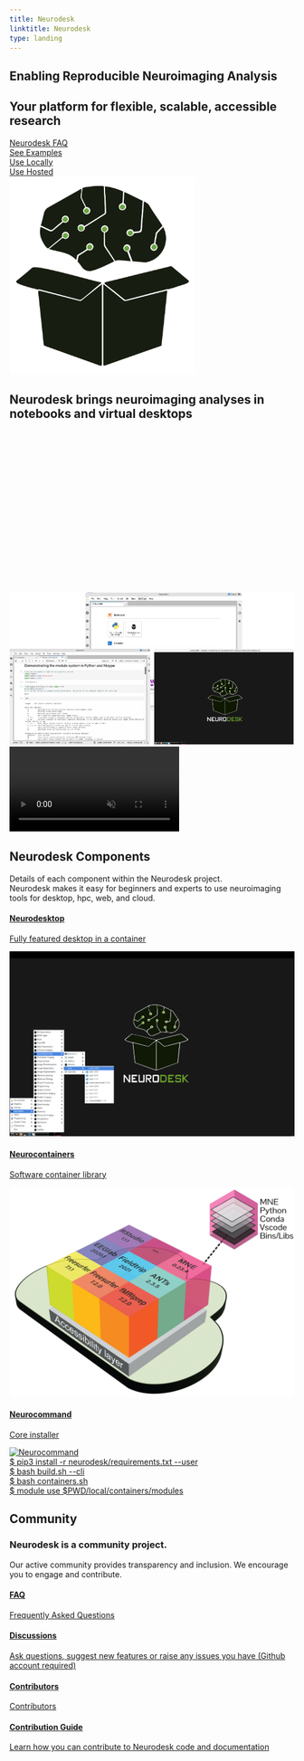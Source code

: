 ```yaml
---
title: Neurodesk
linktitle: Neurodesk
type: landing
---
```


<section class="row td-box -bg-secondary justify-content-left h-auto col-big-desktop">
    <div class="container">
        <div class="row align-items-center">
            <div class="col-md-8 order-md-1 text-center">
                <h1 class="mt-0 mt-md-5 pb-2">Enabling Reproducible Neuroimaging Analysis</h1>
                <h2>Your platform for flexible, scalable, accessible research​</h2>
                <div class="mt-4 mb-5">
                    <div class="row g-4 justify-content-center">
                        <div class="col-10 col-sm-6">
                            <a class="btn btn-lg btn-light w-100 p-3" href="docs/support/faq/#what-is-neurodesk">
                                <i class="fa fa-question-circle"></i> Neurodesk FAQ
                            </a>
                        </div>
                        <div class="col-10 col-sm-6">
                            <a class="btn btn-lg btn-light w-100 p-3" href="https://neurodesk.org/example-notebooks/intro.html">
                                <i class="fa fa-book"></i> See Examples
                            </a>
                        </div>
                        <div class="col-10 col-sm-6">
                            <a class="btn btn-lg btn-light w-100 p-3" href="docs/getting-started/local/neurodeskapp/">
                                <i class="fa fa-laptop"></i> Use Locally
                            </a>
                        </div>
                        <div class="col-10 col-sm-6">
                            <a class="btn btn-lg btn-light w-100 p-3" href="docs/getting-started/hosted">
                                <i class="fa fa-cloud"></i> Use Hosted
                            </a>
                        </div>
                    </div>
                </div>
            </div>
            <div class="col-md-4 order-md-2 text-center">
                <img src="/static/favicons/neurodesk-logo.svg" style="height:350px; max-width:100%;" alt="Neurodesk logo" />
            </div>
        </div>
    </div>
</section>


<section class="container-fluid">
	<div class="row justify-content-center">
		<div class="col-12 text-center">
			<h1 class="mt-0 mt-md-5 pb-4">Neurodesk brings neuroimaging analyses in notebooks and virtual desktops</h1>
			<div class="position-relative" style="max-width: 1200px; margin: 0 auto;">
				<div style="padding-top: 56.25%; position: relative;">
					<img src="static/favicons/neurodesk.jpeg"
						class="w-100 h-100 position-absolute top-0 start-0 object-fit-contain"
						style="z-index: 1;"
						alt="Neurodesk overview placeholder">
					<video class="w-100 h-100 position-absolute top-0 start-0 object-fit-contain"
						style="z-index: 2;"
						autoplay muted loop
						onloadstart="this.previousElementSibling.style.display='none';">
						<source src="static/favicons/neurodesk.webm" type="video/webm">
						<source src="static/favicons/neurodesk.mp4" type="video/mp4">
						Your browser does not support the video tag.
					</video>
				</div>
			</div>
		</div>
	</div>
</section>

<section
  id="startup"
  class="row -bg-light justify-content-left h-auto col-big-desktop"
  style="
    background-image: url('/static/favicons/background-bottom.svg');
    background-repeat: no-repeat;
    background-position: bottom center;
    background-size: 100% auto;">
	<div class="td-box">
		<h2>Neurodesk Components</h2>
		<p class="lead mt-2">Details of each component within the Neurodesk project.<br /> Neurodesk makes it easy for
			beginners and experts to use neuroimaging tools for desktop, hpc, web, and cloud.</p>
	</div>
	<div class="component-start container-fluid py-3">
		<div class="row">
			<div class="col-12 col-xl-11 component-col">
				<div class="row justify-content-center">
					<div class="col-10 col-md-4 col-lg-4 mb-4">
						<div class="component-card shadow-sm desktop">
							<a class="component-click-btn d-flex flex-column" href="/docs/getting-started/neurodesktop/">
								<div class="card-body">
										<i class="fa fa-window-maximize"></i>
									<h4 class="mt-2">Neurodesktop</h4>
									<p class="card-summary">Fully featured desktop in a container</p>
								</div>
								<div class="image-wrapper mt-2">
									<img src="/static/favicons/neurodesktop.png" alt="Neurodesktop" class="img-fluid shadow-sm" />
								</div>
							</a>
						</div>
					</div>
					<div class="col-10 col-md-4 col-lg-4 mb-4">
						<div class="component-card shadow-sm containers">
							<a class="component-click-btn d-flex flex-column" href="/docs/getting-started/neurocontainers/">
								<div class="card-body">
									<i class="fas fa-layer-group"></i>
									<h4>Neurocontainers</h4>
									<p class="card-summary">Software container library</p>
								</div>
								<div class="image-wrapper mt-auto">
									<img src="/static/favicons/neurocontainer.png" alt="neurocontainer" class="img-fluid" />
								</div>
							</a>
						</div>
					</div>
					<div class="col-10 col-md-4 col-lg-4 mb-4">
						<div class="component-card shadow-sm command">
							<a class="component-click-btn d-flex flex-column" href="/neurodesk.github.io/docs/getting-started/neurocommand/">
								<div class="card-body">
									<i class="fas fa-terminal"></i>
									<h4>Neurocommand</h4>
									<p class="card-summary">Core installer</p>
								</div>
								<div class="image-wrapper mt-auto">
									<img class="neurocommand img-fluid" src="/static/favicons/neurocommand.png"
										alt="Neurocommand" />
									<div class="fake">
										<div class=fakeMenu>
											<div class="fakeButtons fakeClose"></div>
											<div class="fakeButtons fakeMinimize"></div>
											<div class="fakeButtons fakeZoom"></div>
										</div>
										<div class="fakeScreen">
											<span class="typewriter type" style="--n:53">$ pip3 install -r
												neurodesk/requirements.txt --user</br />
												$ bash build.sh --cli</br />
												$ bash containers.sh</br />
												$ module use $PWD/local/containers/modules
											</span>
										</div>
									</div>
								</div>
							</a>
						</div>
					</div>
				</div>
			</div>
		</div>
	</div>
</section>

<section class="row -bg-secondary justify-content-left h-auto col-big-desktop">
	<div class="container-fluid community-start">
		<div class="row">
			<div class="col-10 col-sm-9 col-md-10 col-lg-3 col-xl-2 community-title">
				<h2>Community</h2>
				<h3>Neurodesk is a community project.</h3>
				<p class="lead mt-2">Our active community provides transparency and inclusion. We encourage you to
					engage and contribute.</p>
			</div>
			<div class="col-11 col-sm-11 col-md-10 col-lg-7 col-xl-8 community-col">
				<div class="row community">
					<div class="col-6 col-md-5 col-lg-6 col-xl-3">
						<div class="card community-card">
							<a href="docs/overview/faq/#what-is-neurodesk">
								<div class="card-body">
										<i class=" fas fa-question-circle"></i>
									<h4>FAQ</h4>
									<p class="card-summary">Frequently Asked Questions</p>
								</div>
							</a>
						</div>
					</div>
					<div class="col-6 col-md-5 col-lg-6 col-xl-3">
						<div class="card community-card">
							<a target="_blank" href="https://github.com/orgs/NeuroDesk/discussions">
								<div class="card-body">
									<i class="fa fa-envelope"></i>
									<h4>Discussions</h4>
									<p class="card-summary">Ask questions, suggest new features or raise any issues you
										have (Github account required)</p>
								</div>
							</a>
						</div>
					</div>
					<div class="col-6 col-md-5 col-lg-6 col-xl-3">
						<div class="card community-card">
							<a href="/developers/contributors">
								<div class="card-body">
									<i class="fa fa-users"></i>
									<h4>Contributors</h4>
									<p class="card-summary">Contributors</p>
								</div>
							</a>
						</div>
					</div>
					<div class="col-6 col-md-5 col-lg-6 col-xl-3">
						<div class="card community-card">
							<a href="/docs/overview/contribute">
								<div class="card-body">
									<i class="fa fa-code"></i>
									<h4>Contribution Guide</h4>
									<p class="card-summary">Learn how you can contribute to Neurodesk code and
										documentation</p>
								</div>
							</a>
						</div>
					</div>
				</div>
			</div>
		</div>
	</div>
</section>
